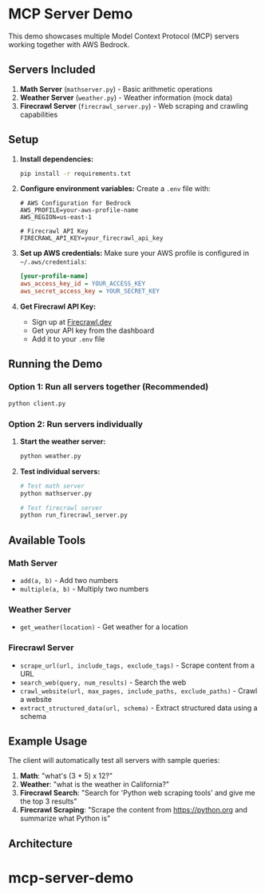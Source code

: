 # MCP Server Demo

This demo showcases multiple Model Context Protocol (MCP) servers working together with AWS Bedrock.

## Servers Included

1. **Math Server** (`mathserver.py`) - Basic arithmetic operations
2. **Weather Server** (`weather.py`) - Weather information (mock data)
3. **Firecrawl Server** (`firecrawl_server.py`) - Web scraping and crawling capabilities

## Setup

1. **Install dependencies:**
   ```bash
   pip install -r requirements.txt
   ```

2. **Configure environment variables:**
   Create a `.env` file with:
   ```env
   # AWS Configuration for Bedrock
   AWS_PROFILE=your-aws-profile-name
   AWS_REGION=us-east-1
   
   # Firecrawl API Key
   FIRECRAWL_API_KEY=your_firecrawl_api_key
   ```

3. **Set up AWS credentials:**
   Make sure your AWS profile is configured in `~/.aws/credentials`:
   ```ini
   [your-profile-name]
   aws_access_key_id = YOUR_ACCESS_KEY
   aws_secret_access_key = YOUR_SECRET_KEY
   ```

4. **Get Firecrawl API Key:**
   - Sign up at [Firecrawl.dev](https://firecrawl.dev)
   - Get your API key from the dashboard
   - Add it to your `.env` file

## Running the Demo

### Option 1: Run all servers together (Recommended)
```bash
python client.py
```

### Option 2: Run servers individually

1. **Start the weather server:**
   ```bash
   python weather.py
   ```

2. **Test individual servers:**
   ```bash
   # Test math server
   python mathserver.py
   
   # Test firecrawl server
   python run_firecrawl_server.py
   ```

## Available Tools

### Math Server
- `add(a, b)` - Add two numbers
- `multiple(a, b)` - Multiply two numbers

### Weather Server
- `get_weather(location)` - Get weather for a location

### Firecrawl Server
- `scrape_url(url, include_tags, exclude_tags)` - Scrape content from a URL
- `search_web(query, num_results)` - Search the web
- `crawl_website(url, max_pages, include_paths, exclude_paths)` - Crawl a website
- `extract_structured_data(url, schema)` - Extract structured data using a schema

## Example Usage

The client will automatically test all servers with sample queries:

1. **Math**: "what's (3 + 5) x 12?"
2. **Weather**: "what is the weather in California?"
3. **Firecrawl Search**: "Search for 'Python web scraping tools' and give me the top 3 results"
4. **Firecrawl Scraping**: "Scrape the content from https://python.org and summarize what Python is"

## Architecture
# mcp-server-demo
